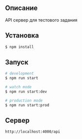 ## Описание

API сервер для тестового задания

## Установка

```bash
$ npm install
```

## Запуск

```bash
# development
$ npm run start

# watch mode
$ npm run start:dev

# production mode
$ npm run start:prod
```

## Сервер

```bash
http://localhost:4000/api
```
